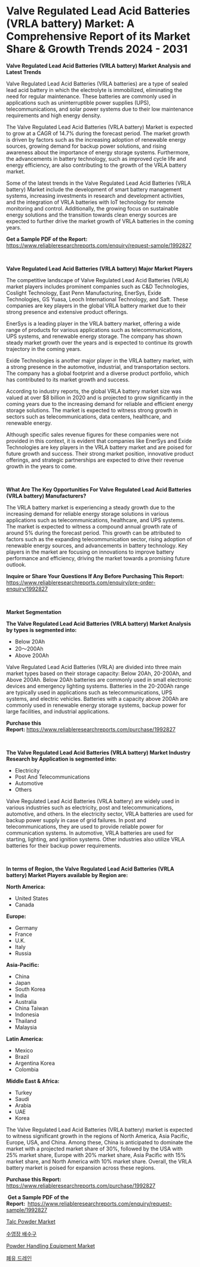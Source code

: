 <p><h1>Valve Regulated Lead Acid Batteries (VRLA battery) Market: A Comprehensive Report of its Market Share & Growth Trends 2024 - 2031</h1></p><p><strong>Valve Regulated Lead Acid Batteries (VRLA battery) Market Analysis and Latest Trends</strong></p>
<p><p>Valve Regulated Lead Acid Batteries (VRLA batteries) are a type of sealed lead acid battery in which the electrolyte is immobilized, eliminating the need for regular maintenance. These batteries are commonly used in applications such as uninterruptible power supplies (UPS), telecommunications, and solar power systems due to their low maintenance requirements and high energy density.</p><p>The Valve Regulated Lead Acid Batteries (VRLA battery) Market is expected to grow at a CAGR of 14.7% during the forecast period. The market growth is driven by factors such as the increasing adoption of renewable energy sources, growing demand for backup power solutions, and rising awareness about the importance of energy storage systems. Furthermore, the advancements in battery technology, such as improved cycle life and energy efficiency, are also contributing to the growth of the VRLA battery market.</p><p>Some of the latest trends in the Valve Regulated Lead Acid Batteries (VRLA battery) Market include the development of smart battery management systems, increasing investments in research and development activities, and the integration of VRLA batteries with IoT technology for remote monitoring and control. Additionally, the growing focus on sustainable energy solutions and the transition towards clean energy sources are expected to further drive the market growth of VRLA batteries in the coming years.</p></p>
<p><strong>Get a Sample PDF of the Report:&nbsp;</strong> <a href="https://www.reliableresearchreports.com/enquiry/request-sample/1992827">https://www.reliableresearchreports.com/enquiry/request-sample/1992827</a></p>
<p>&nbsp;</p>
<p><strong>Valve Regulated Lead Acid Batteries (VRLA battery) Major Market Players</strong></p>
<p><p>The competitive landscape of Valve Regulated Lead Acid Batteries (VRLA) market players includes prominent companies such as C&D Technologies, Coslight Technology, East Penn Manufacturing, EnerSys, Exide Technologies, GS Yuasa, Leoch International Technology, and Saft. These companies are key players in the global VRLA battery market due to their strong presence and extensive product offerings.</p><p>EnerSys is a leading player in the VRLA battery market, offering a wide range of products for various applications such as telecommunications, UPS systems, and renewable energy storage. The company has shown steady market growth over the years and is expected to continue its growth trajectory in the coming years.</p><p>Exide Technologies is another major player in the VRLA battery market, with a strong presence in the automotive, industrial, and transportation sectors. The company has a global footprint and a diverse product portfolio, which has contributed to its market growth and success.</p><p>According to industry reports, the global VRLA battery market size was valued at over $8 billion in 2020 and is projected to grow significantly in the coming years due to the increasing demand for reliable and efficient energy storage solutions. The market is expected to witness strong growth in sectors such as telecommunications, data centers, healthcare, and renewable energy.</p><p>Although specific sales revenue figures for these companies were not provided in this context, it is evident that companies like EnerSys and Exide Technologies are key players in the VRLA battery market and are poised for future growth and success. Their strong market position, innovative product offerings, and strategic partnerships are expected to drive their revenue growth in the years to come.</p></p>
<p>&nbsp;</p>
<p><strong>What Are The Key Opportunities For Valve Regulated Lead Acid Batteries (VRLA battery) Manufacturers?</strong></p>
<p><p>The VRLA battery market is experiencing a steady growth due to the increasing demand for reliable energy storage solutions in various applications such as telecommunications, healthcare, and UPS systems. The market is expected to witness a compound annual growth rate of around 5% during the forecast period. This growth can be attributed to factors such as the expanding telecommunication sector, rising adoption of renewable energy sources, and advancements in battery technology. Key players in the market are focusing on innovations to improve battery performance and efficiency, driving the market towards a promising future outlook.</p></p>
<p><strong>Inquire or Share Your Questions If Any Before Purchasing This Report:</strong> <a href="https://www.reliableresearchreports.com/enquiry/pre-order-enquiry/1992827">https://www.reliableresearchreports.com/enquiry/pre-order-enquiry/1992827</a></p>
<p>&nbsp;</p>
<p><strong>Market Segmentation</strong></p>
<p><strong>The Valve Regulated Lead Acid Batteries (VRLA battery) Market Analysis by types is segmented into:</strong></p>
<p><ul><li>Below 20Ah</li><li>20～200Ah</li><li>Above 200Ah</li></ul></p>
<p><p>Valve Regulated Lead Acid Batteries (VRLA) are divided into three main market types based on their storage capacity: Below 20Ah, 20-200Ah, and Above 200Ah. Below 20Ah batteries are commonly used in small electronic devices and emergency lighting systems. Batteries in the 20-200Ah range are typically used in applications such as telecommunications, UPS systems, and electric vehicles. Batteries with a capacity above 200Ah are commonly used in renewable energy storage systems, backup power for large facilities, and industrial applications.</p></p>
<p><strong>Purchase this Report:&nbsp;</strong><a href="https://www.reliableresearchreports.com/purchase/1992827">https://www.reliableresearchreports.com/purchase/1992827</a></p>
<p>&nbsp;</p>
<p><strong>The Valve Regulated Lead Acid Batteries (VRLA battery) Market Industry Research by Application is segmented into:</strong></p>
<p><ul><li>Electricity</li><li>Post And Telecommunications</li><li>Automotive</li><li>Others</li></ul></p>
<p><p>Valve Regulated Lead Acid Batteries (VRLA battery) are widely used in various industries such as electricity, post and telecommunications, automotive, and others. In the electricity sector, VRLA batteries are used for backup power supply in case of grid failures. In post and telecommunications, they are used to provide reliable power for communication systems. In automotive, VRLA batteries are used for starting, lighting, and ignition systems. Other industries also utilize VRLA batteries for their backup power requirements.</p></p>
<p>&nbsp;</p>
<p><strong>In terms of Region, the Valve Regulated Lead Acid Batteries (VRLA battery) Market Players available by Region are:</strong></p>
<p>
    <p> <strong> North America: </strong>
        <ul>
            <li>United States</li>
            <li>Canada</li>
        </ul>
        </p> 
    <p> <strong> Europe: </strong>
        <ul>
            <li>Germany</li>
            <li>France</li>
            <li>U.K.</li>
            <li>Italy</li>
            <li>Russia</li>
        </ul>
        </p> 
    <p> <strong> Asia-Pacific: </strong>
        <ul>
            <li>China</li>
            <li>Japan</li>
            <li>South Korea</li>
            <li>India</li>
            <li>Australia</li>
            <li>China Taiwan</li>
            <li>Indonesia</li>
            <li>Thailand</li>
            <li>Malaysia</li>
        </ul>
        </p> 
    <p> <strong> Latin America: </strong>
        <ul>
            <li>Mexico</li>
            <li>Brazil</li>
            <li>Argentina Korea</li>
            <li>Colombia</li>
        </ul>
        </p> 
    <p> <strong> Middle East & Africa: </strong>
        <ul>
            <li>Turkey</li>
            <li>Saudi</li>
            <li>Arabia</li>
            <li>UAE</li>
            <li>Korea</li>
        </ul>
    </p>
    </p>
<p><p>The Valve Regulated Lead Acid Batteries (VRLA battery) market is expected to witness significant growth in the regions of North America, Asia Pacific, Europe, USA, and China. Among these, China is anticipated to dominate the market with a projected market share of 30%, followed by the USA with 25% market share, Europe with 20% market share, Asia Pacific with 15% market share, and North America with 10% market share. Overall, the VRLA battery market is poised for expansion across these regions.</p></p>
<p><strong>Purchase this Report: </strong><a href="https://www.reliableresearchreports.com/purchase/1992827">https://www.reliableresearchreports.com/purchase/1992827</a></p>
<p>&nbsp;<strong>Get a Sample PDF of the Report:&nbsp;&nbsp;</strong><a href="https://www.reliableresearchreports.com/enquiry/request-sample/1992827">https://www.reliableresearchreports.com/enquiry/request-sample/1992827</a></p>
<p><strong></strong></p>
<p><p><a href="https://invited-way-688.notion.site/Talc-Powder-Market-A-Comprehensive-Report-of-its-Market-Share-Growth-Trends-2024-2031-3556588c160d4ee2a32b02de9eb4a702">Talc Powder Market</a></p><p><a href="https://github.com/CliftonFisher9067/Market-Research-Report-List-1/blob/main/300866913349.md">수영장 배수구</a></p><p><a href="https://view.publitas.com/reportprime-1/powder-handling-equipment-market-offers-provide-insightful-data-for-the-time-period-from-2024-to-2031-and-also-provide-analysis-based-on-application-type-and-region/">Powder Handling Equipment Market</a></p><p><a href="https://github.com/fernandotryO5lson96765/Market-Research-Report-List-1/blob/main/973685013350.md">폐유 드레인</a></p></p>